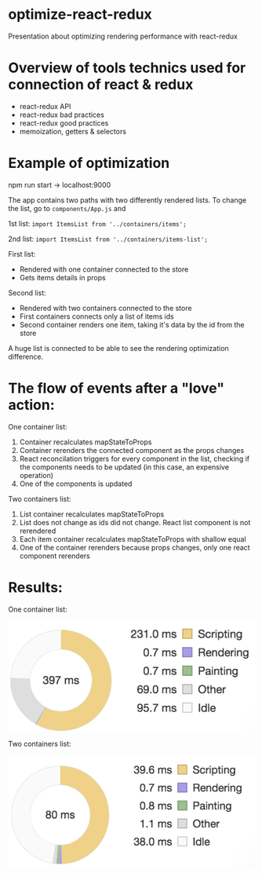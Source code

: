 # optimize-react-redux
Presentation about optimizing rendering performance with react-redux

# Overview of tools technics used for connection of react & redux
* react-redux API
* react-redux bad practices
* react-redux good practices
* memoization, getters & selectors

# Example of optimization
npm run start -> localhost:9000

The app contains two paths with two differently rendered lists.
To change the list, go to `components/App.js` and

1st list: `import ItemsList from '../containers/items';`

2nd list: `import ItemsList from '../containers/items-list';`


First list: 
* Rendered with one container connected to the store
* Gets items details in props

Second list: 
* Rendered with two containers connected to the store
* First containers connects only a list of items ids
* Second container renders one item, taking it's data by the id from the store

A huge list is connected to be able to see the rendering optimization difference.
# The flow of events after a "love" action:

One container list:
1. Container recalculates mapStateToProps
2. Container rerenders the connected component as the props changes
3. React reconcilation triggers for every component in the list, checking if the components needs to be updated
(in this case, an expensive operation)
4. One of the components is updated

Two containers list:
1. List container recalculates mapStateToProps
2. List does not change as ids did not change. React list component is not rerendered
3. Each item container recalculates mapStateToProps with shallow equal
4. One of the container rerenders because props changes, only one react component rerenders

# Results: 

One container list:

![Screenshot](/screenshots/one-container.png)

Two containers list:

![Screenshot](/screenshots/two-containers.png)
